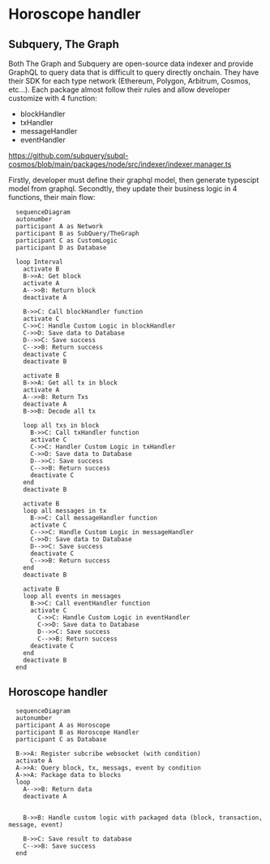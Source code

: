 # Horoscope handler

## Subquery, The Graph

Both The Graph and Subquery are open-source data indexer and provide GraphQL to query data that is difficult to query directly onchain. They have their SDK for each type network (Ethereum, Polygon, Arbitrum, Cosmos, etc...). Each package almost follow their rules and allow developer customize with 4 function:

- blockHandler
- txHandler
- messageHandler
- eventHandler

https://github.com/subquery/subql-cosmos/blob/main/packages/node/src/indexer/indexer.manager.ts

Firstly, developer must define their graphql model, then generate typescipt model from graphql. Secondtly, they update their business logic in 4 functions, their main flow:

```mermaid
  sequenceDiagram
  autonumber
  participant A as Network
  participant B as SubQuery/TheGraph
  participant C as CustomLogic
  participant D as Database

  loop Interval
    activate B
    B->>A: Get block
    activate A
    A-->>B: Return block
    deactivate A

    B->>C: Call blockHandler function
    activate C
    C->>C: Handle Custom Logic in blockHandler
    C->>D: Save data to Database
    D-->>C: Save success
    C-->>B: Return success
    deactivate C
    deactivate B

    activate B
    B->>A: Get all tx in block
    activate A
    A-->>B: Return Txs
    deactivate A
    B->>B: Decode all tx

    loop all txs in block
      B->>C: Call txHandler function
      activate C
      C->>C: Handler Custom Logic in txHandler
      C->>D: Save data to Database
      D-->>C: Save success
      C-->>B: Return success
      deactivate C
    end
    deactivate B

    activate B
    loop all messages in tx
      B->>C: Call messageHandler function
      activate C
      C-->>C: Handle Custom Logic in messageHandler
      C->>D: Save data to Database
      D-->>C: Save success
      deactivate C
      C-->>B: Return success
    end
    deactivate B

    activate B
    loop all events in messages
      B->>C: Call eventHandler function
      activate C
        C->>C: Handle Custom Logic in eventHandler
        C->>D: Save data to Database
        D-->>C: Save success
        C-->>B: Return success
      deactivate C
    end
    deactivate B
  end
```

## Horoscope handler

```mermaid
  sequenceDiagram
  autonumber
  participant A as Horoscope
  participant B as Horoscope Handler
  participant C as Database

  B->>A: Register subcribe websocket (with condition)
  activate A
  A->>A: Query block, tx, messags, event by condition
  A->>A: Package data to blocks
  loop
    A-->>B: Return data
    deactivate A


    B->>B: Handle custom logic with packaged data (block, transaction, message, event)

    B->>C: Save result to database
    C-->>B: Save success
  end
```
